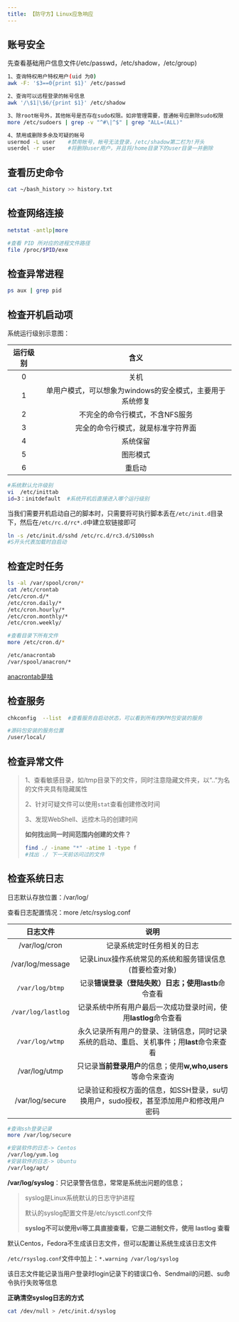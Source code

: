 ```yaml
---
title: 【防守方】Linux应急响应
---
```


## 账号安全

先查看基础用户信息文件(/etc/passwd，/etc/shadow，/etc/group)

```bash
1、查询特权用户特权用户(uid 为0)
awk -F: '$3==0{print $1}' /etc/passwd

2、查询可以远程登录的帐号信息
awk '/\$1|\$6/{print $1}' /etc/shadow

3、除root帐号外，其他帐号是否存在sudo权限。如非管理需要，普通帐号应删除sudo权限
more /etc/sudoers | grep -v "^#\|^$" | grep "ALL=(ALL)"

4、禁用或删除多余及可疑的帐号
usermod -L user    #禁用帐号，帐号无法登录，/etc/shadow第二栏为!开头
userdel -r user    #将删除user用户，并且将/home目录下的user目录一并删除
```

## 查看历史命令

```bash
cat ~/bash_history >> history.txt
```

## 检查网络连接

```bash
netstat -antlp|more

#查看 PID 所对应的进程文件路径
file /proc/$PID/exe
```

## 检查异常进程

```bash
ps aux | grep pid
```

## 检查开机启动项

系统运行级别示意图：

| 运行级别 |                           含义                            |
| :------: | :-------------------------------------------------------: |
|    0     |                           关机                            |
|    1     | 单用户模式，可以想象为windows的安全模式，主要用于系统修复 |
|    2     |              不完全的命令行模式，不含NFS服务              |
|    3     |            完全的命令行模式，就是标准字符界面             |
|    4     |                         系统保留                          |
|    5     |                         图形模式                          |
|    6     |                          重启动                           |

```bash
#系统默认允许级别
vi  /etc/inittab
id=3：initdefault  #系统开机后直接进入哪个运行级别
```

当我们需要开机启动自己的脚本时，只需要将可执行脚本丢在`/etc/init.d`目录下，然后在`/etc/rc.d/rc*.d`中建立软链接即可 

```bash
ln -s /etc/init.d/sshd /etc/rc.d/rc3.d/S100ssh	
#S开头代表加载时自启动
```

## 检查定时任务

```bash
ls -al /var/spool/cron/* 
cat /etc/crontab
/etc/cron.d/*
/etc/cron.daily/* 
/etc/cron.hourly/* 
/etc/cron.monthly/*
/etc/cron.weekly/

#查看目录下所有文件
more /etc/cron.d/*

/etc/anacrontab
/var/spool/anacron/*
```

[anacrontab是啥](http://blog.lujun9972.win/blog/2018/04/19/%E4%BD%BF%E7%94%A8anacron%E5%AE%9A%E6%9C%9F%E6%89%A7%E8%A1%8C%E4%BB%BB%E5%8A%A1/index.html)

## 检查服务

```bash
chkconfig  --list  #查看服务自启动状态，可以看到所有的RPM包安装的服务

#源码包安装的服务位置
/user/local/
```

## 检查异常文件

> 1、查看敏感目录，如/tmp目录下的文件，同时注意隐藏文件夹，以“..”为名的文件夹具有隐藏属性
>
> 2、针对可疑文件可以使用`stat`查看创建修改时间
>
> 3、发现WebShell、远控木马的创建时间
>
> **如何找出同一时间范围内创建的文件？**
>
> ```bash
> find ./ -iname "*" -atime 1 -type f 
> #找出 ./ 下一天前访问过的文件
> ```

## 检查系统日志

日志默认存放位置：/var/log/

查看日志配置情况：more /etc/rsyslog.conf

|      日志文件      |                             说明                             |
| :----------------: | :----------------------------------------------------------: |
|   /var/log/cron    |                  记录系统定时任务相关的日志                  |
|  /var/log/message  |   记录Linux操作系统常见的系统和服务错误信息(首要检查对象)    |
|  `/var/log/btmp`   |   记录**错误登录（登陆失败）**日志；使用**lastb**命令查看    |
| `/var/log/lastlog` | 记录系统中所有用户最后一次成功登录时间，使用**lastlog**命令查看 |
|  `/var/log/wtmp`   | 永久记录所有用户的登录、注销信息，同时记录系统的启动、重启、关机事件；用**last**命令来查看 |
|   /var/log/utmp    | 只记录**当前登录用户**的信息；使用**w,who,users**等命令来查询 |
|  /var/log/secure   | 记录验证和授权方面的信息，如SSH登录，su切换用户，sudo授权，甚至添加用户和修改用户密码 |

```bash
#查询ssh登录记录
more /var/log/secure

#安装软件的日志-> Centos
/var/log/yum.log
#安装软件的日志-> Ubuntu
/var/log/apt/
```

**/var/log/syslog**：只记录警告信息，常常是系统出问题的信息；

> syslog是Linux系统默认的日志守护进程
>
> 默认的syslog配置文件是/etc/sysctl.conf文件
>
> **syslog不可以使用vi等工具直接查看，它是二进制文件，使用 lastlog 查看**

默认Centos，Fedora不生成该日志文件，但可以配置让系统生成该日志文件

`/etc/rsyslog.conf`文件中加上：`*.warning /var/log/syslog` 

该日志文件能记录当用户登录时login记录下的错误口令、Sendmail的问题、su命令执行失败等信息 

**正确清空syslog日志的方式**

```bash
cat /dev/null > /etc/init.d/syslog
```
